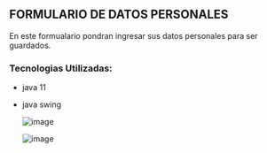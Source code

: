 ## FORMULARIO DE DATOS PERSONALES

En este formualario pondran ingresar sus datos personales para ser guardados.

### Tecnologias Utilizadas:

* java 11
* java swing

  ![image](https://github.com/ismaelnv/Formulario/assets/103788750/7996fb30-fdca-46dd-92fe-10d8b0000ebf)


  ![image](https://github.com/ismaelnv/Formulario/assets/103788750/a685edc1-d6f7-4d1c-8e48-df19d251a9d6)

  
